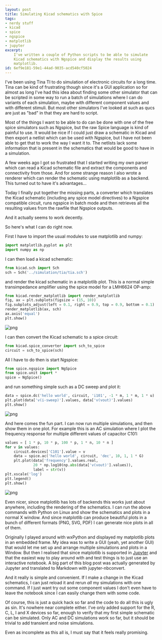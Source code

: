 ```yaml
---
layout: post
title: Simulating Kicad schematics with Spice
tags:
- nerdy stuff
- kicad
- spice
- ngspice
- matplotlib
- jupyter
excerpt:
    I've written a couple of Python scripts to be able to simulate
    Kicad schematics with Ngspice and display the results using
    matplotlib.
id: 6ef9e181-59e1-44ad-9035-acd540cf5024
---
```


I've been using Tina TI to do simulation of electronic circuits for a
long time.  Tina can be kind of frustrating though since it's a GUI
application so for almost as long I've had this idea about finding
some other simulator that can be scripted in some way to run a batch
of simulations where I can do variants of each simulation, maybe with
different component values and with different stimuli.  But most other
simulators I've looked at such as qucs are just as "bad" in that they
are hard to script.

Most of the things I want to be able to do can be done with one of the
free spice simulators such as Ngspice, but the raw Spice language is
kind of painful to use.  It would be nice if I could just draw a
schematic in Kicad and then export a netlist which can be used with
Ngspice, but I have not been able to get that to work the way I want it
to.  The netlists lack some information that is present in the
schematics that would be good to have in a simulation.

A few weeks ago I got so frustrated that I started writing my own
parser which can read a Kicad schematic file and extract the
components and connectivity from those.  And for some strange reason I
also wrote a renderer which can render the schematic using matplotlib
as a backend.  This turned out to have it's advantages...

Today I finally put together the missing parts, a converter which
translates the Kicad schematic (including any spice model directives)
to a Ngspice compatible circuit, runs ngspice in batch mode and then
retrieves all the resulting values from the rawfile that Ngspice
outputs.

And it actually seems to work decently.

So here's what I can do right now.

First I have to import the usual modules to use matplotlib and numpy:

~~~ python
import matplotlib.pyplot as plt
import numpy as np
~~~

I can then load a kicad schematic:

~~~ python
from kicad.sch import Sch
sch = Sch('../simulation/tia/tia.sch')
~~~

and render the kicad schematic in a matplotlib plot.  This is a normal
simple transimpedance amplifier using the spice model for a LMH6624
OP-amp:

~~~ python
from kicad.render_matplotlib import render_matplotlib
fig, ax = plt.subplots(figsize = (15, 10))
fig.subplots_adjust(left = 0.1, right = 0.9, top = 0.9, bottom = 0.1)
render_matplotlib(ax, sch)
ax.axis('equal')
plt.show()
~~~

![png]({{site.baseurl}}/images/2018-08-14-kicad-spice-simulation/test-ngspice_5_0.png)

I can then convert the Kicad schematic to a spice circuit:

~~~ python
from kicad.spice_converter import sch_to_spice
circuit = sch_to_spice(sch)
~~~

All I have to do then is start Ngspice:

~~~ python
from spice.ngspice import NgSpice
from spice.unit import *
spice = NgSpice()
~~~

and run something simple such as a DC sweep and plot it:

~~~ python
data = spice.dc('hello world', circuit, 'i101', -1 * m, 1 * m, 1 * u)
plt.plot(data['v(i-sweep)'].values, data['v(vout)'].values)
plt.show()
~~~

![png]({{site.baseurl}}/images/2018-08-14-kicad-spice-simulation/test-ngspice_9_0.png)

And here comes the fun part.  I can now run multiple simulations, and
then show them in one plot.  For example this is an AC simulation
where I plot the frequency response for multiple different values of
capacitor C101:

~~~ python
values = [ 1 * p, 10 * p, 100 * p, 1 * n, 10 * n ]
for v in values:
    circuit.devices['C101'].value = v
    data = spice.ac('hello world', circuit, 'dec', 10, 1, 1 * G)
    plt.plot(data['frequency'].values.real,
             20 * np.log10(np.abs(data['v(vout)'].values)),
             label = str(v))
plt.xscale('log')
plt.legend()
plt.show()
~~~

![png]({{site.baseurl}}/images/2018-08-14-kicad-spice-simulation/test-ngspice_11_0.png)

Even nicer, since matplotlib has lots of backends this works just
about anywhere, including the rendering of the schematics.  I can run
the above commands with Python on Linux and show the schematics
and plots in a normal X window.  And since matplotlib can produce
beautiful plots in a bunch of different formats (PNG, SVG, PDF) I can
generate nice plots in all of them.

Originally I played around with wxPython and displayed my matplotlib
plots in an embedded frame.  My idea was to write a GUI (yeah, yet
another GUI) that would let me set up and arrange multiple simulations
and plots in a Window.  But then I realised that since matplotlib is
supported in [Jupyter](http://jupyter.org/) and that the easiest way
to play around with and test things is to just use an interactive
notebook.  A big part of this blog post was actually generated by
Jupyter and translated to Markdown with jupyter-nbconvert.

And it really is simple and convenient.  If I make a change in the
Kicad schematics, I can just reload it and rerun _all_ my simulations
with one command.  If I just want try out some component values I
don't even have to leave the notebook since I can easily change them
with some code.

Of course, this is just a quick hack so far and the code to do all
this is ugly as sin.  It's nowhere near complete either.  I've only
added support for the R, C, L, I and X devices so far, enough to
verify that my first simple schematic can be simulated.  Only AC and
DC simulations work so far, but it should be trivial to add transient
and noise simulations.

Even as incomplete as this all is, I must say that it feels really
promising.
